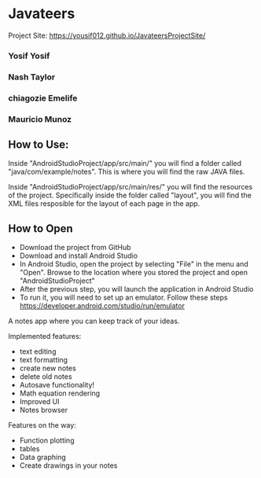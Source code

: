 # Javateers


Project Site: https://yousif012.github.io/JavateersProjectSite/

### Yosif Yosif
### Nash Taylor
### chiagozie Emelife
### Mauricio Munoz

## How to Use:

Inside "AndroidStudioProject/app/src/main/" you will find a folder called "java/com/example/notes". This is where you will find the raw JAVA files.

Inside "AndroidStudioProject/app/src/main/res/" you will find the resources of the project. Specifically inside the folder called "layout", you will find the XML files resposible for the layout of each page in the app.

## How to Open

- Download the project from GitHub
- Download and install Android Studio
- In Android Studio, open the project by selecting "File" in the menu and "Open". Browse to the location where you stored the project and open "AndroidStudioProject"
- After the previous step, you will launch the application in Android Studio
- To run it, you will need to set up an emulator. Follow these steps https://developer.android.com/studio/run/emulator

A notes app where you can keep track of your ideas. 

Implemented features:
- text editing
- text formatting
- create new notes
- delete old notes
- Autosave functionality!
- Math equation rendering
- Improved UI
- Notes browser

Features on the way:
- Function plotting
- tables
- Data graphing
- Create drawings in your notes
